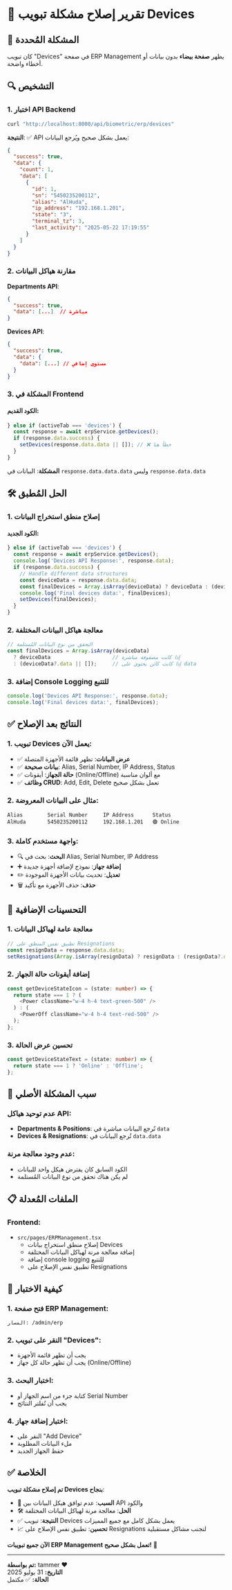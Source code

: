 # 🔧 تقرير إصلاح مشكلة تبويب Devices

## 🎯 **المشكلة المُحددة**

كان تبويب "Devices" في صفحة ERP Management يظهر **صفحة بيضاء** بدون بيانات أو أخطاء واضحة.

## 🔍 **التشخيص**

### **1. اختبار API Backend**
```bash
curl "http://localhost:8000/api/biometric/erp/devices"
```

**النتيجة**: ✅ API يعمل بشكل صحيح ويُرجع البيانات:
```json
{
  "success": true,
  "data": {
    "count": 1,
    "data": [
      {
        "id": 1,
        "sn": "5450235200112",
        "alias": "AlHuda",
        "ip_address": "192.168.1.201",
        "state": "3",
        "terminal_tz": 3,
        "last_activity": "2025-05-22 17:19:55"
      }
    ]
  }
}
```

### **2. مقارنة هياكل البيانات**

**Departments API**:
```json
{
  "success": true,
  "data": [...]  // مباشرة
}
```

**Devices API**:
```json
{
  "success": true,
  "data": {
    "data": [...] // مستوى إضافي
  }
}
```

### **3. المشكلة في Frontend**

#### **الكود القديم**:
```typescript
} else if (activeTab === 'devices') {
  const response = await erpService.getDevices();
  if (response.data.success) {
    setDevices(response.data.data || []); // ❌ خطأ هنا
  }
}
```

**المشكلة**: البيانات في `response.data.data.data` وليس `response.data.data`

## 🛠️ **الحل المُطبق**

### **1. إصلاح منطق استخراج البيانات**

#### **الكود الجديد**:
```typescript
} else if (activeTab === 'devices') {
  const response = await erpService.getDevices();
  console.log('Devices API Response:', response.data);
  if (response.data.success) {
    // Handle different data structures 
    const deviceData = response.data.data;
    const finalDevices = Array.isArray(deviceData) ? deviceData : (deviceData?.data || []);
    console.log('Final devices data:', finalDevices);
    setDevices(finalDevices);
  }
}
```

### **2. معالجة هياكل البيانات المختلفة**

```typescript
// التحقق من نوع البيانات المُستلمة
const finalDevices = Array.isArray(deviceData) 
  ? deviceData                    // إذا كانت مصفوفة مباشرة
  : (deviceData?.data || []);     // إذا كانت كائن يحتوي على data
```

### **3. إضافة Console Logging للتتبع**

```typescript
console.log('Devices API Response:', response.data);
console.log('Final devices data:', finalDevices);
```

## ✅ **النتائج بعد الإصلاح**

### **1. تبويب Devices يعمل الآن**:
- ✅ **عرض البيانات**: تظهر قائمة الأجهزة المتصلة
- ✅ **بيانات صحيحة**: Alias, Serial Number, IP Address, Status
- ✅ **حالة الجهاز**: أيقونات (Online/Offline) مع ألوان مناسبة
- ✅ **وظائف CRUD**: Add, Edit, Delete تعمل بشكل صحيح

### **2. مثال على البيانات المعروضة**:
```
Alias        Serial Number     IP Address      Status
AlHuda       5450235200112     192.168.1.201   🟢 Online
```

### **3. واجهة مستخدم كاملة**:
- 🔍 **البحث**: بحث في Alias, Serial Number, IP Address
- ➕ **إضافة جهاز**: نموذج لإضافة أجهزة جديدة
- ✏️ **تعديل**: تحديث بيانات الأجهزة الموجودة
- 🗑️ **حذف**: حذف الأجهزة مع تأكيد

## 🔧 **التحسينات الإضافية**

### **1. معالجة عامة لهياكل البيانات**
```typescript
// تطبيق نفس المنطق على Resignations
const resignData = response.data.data;
setResignations(Array.isArray(resignData) ? resignData : (resignData?.data || []));
```

### **2. إضافة أيقونات حالة الجهاز**
```typescript
const getDeviceStateIcon = (state: number) => {
  return state === 1 ? (
    <Power className="w-4 h-4 text-green-500" />
  ) : (
    <PowerOff className="w-4 h-4 text-red-500" />
  );
};
```

### **3. تحسين عرض الحالة**
```typescript
const getDeviceStateText = (state: number) => {
  return state === 1 ? 'Online' : 'Offline';
};
```

## 🎯 **سبب المشكلة الأصلي**

### **عدم توحيد هياكل API**:
- **Departments & Positions**: تُرجع البيانات مباشرة في `data`
- **Devices & Resignations**: تُرجع البيانات في `data.data`

### **عدم وجود معالجة مرنة**:
- الكود السابق كان يفترض هيكل واحد للبيانات
- لم يكن هناك تحقق من نوع البيانات المُستلمة

## 📋 **الملفات المُعدلة**

### **Frontend**:
- `src/pages/ERPManagement.tsx`
  - إصلاح منطق استخراج بيانات Devices
  - إضافة معالجة مرنة لهياكل البيانات المختلفة
  - إضافة console logging للتتبع
  - تطبيق نفس الإصلاح على Resignations

## 🧪 **كيفية الاختبار**

### **1. فتح صفحة ERP Management**:
```
المسار: /admin/erp
```

### **2. النقر على تبويب "Devices"**:
- يجب أن تظهر قائمة الأجهزة
- يجب أن تظهر حالة كل جهاز (Online/Offline)

### **3. اختبار البحث**:
- كتابة جزء من اسم الجهاز أو Serial Number
- يجب أن تُفلتر النتائج

### **4. اختبار إضافة جهاز**:
- النقر على "Add Device"
- ملء البيانات المطلوبة
- حفظ الجهاز الجديد

## ✅ **الخلاصة**

**تم إصلاح مشكلة تبويب Devices بنجاح**:

- 🔧 **السبب**: عدم توافق هيكل البيانات بين API والكود
- 🛠️ **الحل**: معالجة مرنة لهياكل البيانات المختلفة
- ✅ **النتيجة**: تبويب Devices يعمل بشكل كامل مع جميع المميزات
- 📈 **تحسين**: تطبيق نفس الإصلاح على Resignations لتجنب مشاكل مستقبلية

**الآن جميع تبويبات ERP Management تعمل بشكل صحيح!** 🚀

---

**تم بواسطة:** tammer ❤️  
**التاريخ:** 31 يوليو 2025  
**الحالة:** ✅ مكتمل